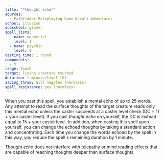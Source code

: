 ```yaml
---
title: "*thought echo*"
sources:
  - Pathfinder Roleplaying Game Occult Adventures
school: illusion
subschool: glamer
spell_lists:
  - name: mesmerist
    level: 1
  - name: psychic
    level: 1
casting_time: 1 round
components:
  - V
range: touch
target: living creature touched
duration: 1 minute/level (D)
saving_throw: Will negates (harmless)
spell_resistance: yes (harmless)
---
```


When you cast this spell, you establish a mental echo of up to 25 words. Any attempt to read the surface thoughts of the target creature reads only this mental echo unless the caster succeeds at a caster level check (DC = 11 + your caster level). If you cast *thought echo* on yourself, the DC is instead equal to 15 + your caster level. In addition, when casting this spell upon yourself, you can change the echoed thoughts by taking a standard action and concentrating. Each time you change the words echoed by the spell in this way, you reduce the spell's remaining duration by 1 minute. 

*Thought echo* does not interfere with telepathy or mind reading effects that are capable of reaching thoughts deeper than surface thoughts.
